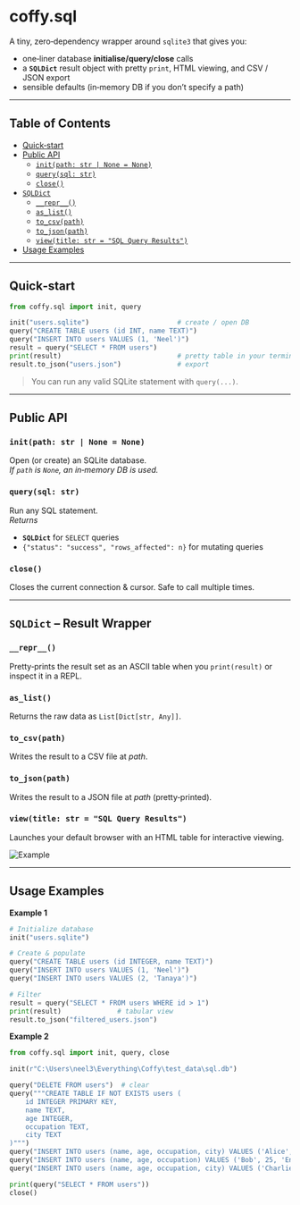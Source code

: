 # coffy.sql

A tiny, zero‑dependency wrapper around `sqlite3` that gives you:
* one‑liner database **initialise/query/close** calls  
* a **`SQLDict`** result object with pretty `print`, HTML viewing, and CSV / JSON export  
* sensible defaults (in‑memory DB if you don’t specify a path)

---

## Table of Contents
- [Quick‑start](#quick-start)
- [Public API](#public-api)
    - [`init(path: str | None = None)`](#initpath-str--none--none-)
    - [`query(sql: str)`](#querysql-str)
    - [`close()`](#close)
- [`SQLDict`](#sqldict--result-wrapper)
    - [`__repr__()`](#__repr__)
    - [`as_list()`](#as_list)
    - [`to_csv(path)`](#to_csvpath)
    - [`to_json(path)`](#to_jsonpath)
    - [`view(title: str = "SQL Query Results")`](#viewtitle-str---sql-query-results-)
- [Usage Examples](#usage-examples)

---

## Quick‑start

```python
from coffy.sql import init, query

init("users.sqlite")                      # create / open DB
query("CREATE TABLE users (id INT, name TEXT)")
query("INSERT INTO users VALUES (1, 'Neel')")
result = query("SELECT * FROM users")
print(result)                             # pretty table in your terminal
result.to_json("users.json")              # export
```
> You can run any valid SQLite statement with `query(...)`.
---

## Public API

### `init(path: str | None = None)`
Open (or create) an SQLite database.  
*If `path` is `None`, an in‑memory DB is used.*

### `query(sql: str)`
Run any SQL statement.  
*Returns*  
- **`SQLDict`** for `SELECT` queries  
- `{"status": "success", "rows_affected": n}` for mutating queries  

### `close()`
Closes the current connection & cursor. Safe to call multiple times.

---

## `SQLDict` – Result Wrapper

### `__repr__()`
Pretty‑prints the result set as an ASCII table when you `print(result)` or inspect it in a REPL.

### `as_list()`
Returns the raw data as `List[Dict[str, Any]]`.

### `to_csv(path)`
Writes the result to a CSV file at *path*.

### `to_json(path)`
Writes the result to a JSON file at *path* (pretty‑printed).

### `view(title: str = "SQL Query Results")`
Launches your default browser with an HTML table for interactive viewing.

![Example](https://github.com/nsarathy/Coffy/blob/main/assets/sqlviz.png)

---

## Usage Examples

**Example 1**

```python
# Initialize database
init("users.sqlite")

# Create & populate
query("CREATE TABLE users (id INTEGER, name TEXT)")
query("INSERT INTO users VALUES (1, 'Neel')")
query("INSERT INTO users VALUES (2, 'Tanaya')")

# Filter
result = query("SELECT * FROM users WHERE id > 1")
print(result)              # tabular view
result.to_json("filtered_users.json")
```

**Example 2**

```python
from coffy.sql import init, query, close

init(r"C:\Users\neel3\Everything\Coffy\test_data\sql.db")

query("DELETE FROM users")  # clear
query("""CREATE TABLE IF NOT EXISTS users (
    id INTEGER PRIMARY KEY,
    name TEXT,
    age INTEGER,
    occupation TEXT,
    city TEXT
)""")
query("INSERT INTO users (name, age, occupation, city) VALUES ('Alice', 30, 'Wonderland', 'Wonderland')")
query("INSERT INTO users (name, age, occupation) VALUES ('Bob', 25, 'Engineer')")
query("INSERT INTO users (name, age, occupation, city) VALUES ('Charlie', 35, 'Electrician', 'New York')")

print(query("SELECT * FROM users"))
close()
```
